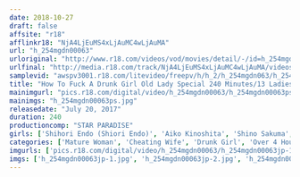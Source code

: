 ```yaml
---
date: 2018-10-27
draft: false
affsite: "r18"
afflinkr18: "NjA4LjEuMS4xLjAuMC4wLjAuMA"
url: "h_254mgdn00063"
urloriginal: "http://www.r18.com/videos/vod/movies/detail/-/id=h_254mgdn00063"
urlfinal: "http://media.r18.com/track/NjA4LjEuMS4xLjAuMC4wLjAuMA/videos/vod/movies/detail/-/id=h_254mgdn00063"
samplevid: "awspv3001.r18.com/litevideo/freepv/h/h_2/h_254mgdn063/h_254mgdn063_dmb_w.mp4"
title: "How To Fuck A Drunk Girl Old Lady Special 240 Minutes/13 Ladies"
mainimgurl: "pics.r18.com/digital/video/h_254mgdn00063/h_254mgdn00063ps.jpg"
mainimgs: "h_254mgdn00063ps.jpg"
releasedate: "July 20, 2017"
duration: 240
productioncomp: "STAR PARADISE"
girls: ['Shihori Endo (Shiori Endo)', 'Aiko Kinoshita', 'Shino Sakuma', 'Shino Miyazawa', 'Keiko Igarashi', 'Rie Mukai', 'Hatsumi Nomura']
categories: ['Mature Woman', 'Cheating Wife', 'Drunk Girl', 'Over 4 Hours', 'Hi-Def']
imgurls: ['pics.r18.com/digital/video/h_254mgdn00063/h_254mgdn00063jp-1.jpg', 'pics.r18.com/digital/video/h_254mgdn00063/h_254mgdn00063jp-2.jpg', 'pics.r18.com/digital/video/h_254mgdn00063/h_254mgdn00063jp-3.jpg', 'pics.r18.com/digital/video/h_254mgdn00063/h_254mgdn00063jp-4.jpg', 'pics.r18.com/digital/video/h_254mgdn00063/h_254mgdn00063jp-5.jpg', 'pics.r18.com/digital/video/h_254mgdn00063/h_254mgdn00063jp-6.jpg', 'pics.r18.com/digital/video/h_254mgdn00063/h_254mgdn00063jp-7.jpg', 'pics.r18.com/digital/video/h_254mgdn00063/h_254mgdn00063jp-8.jpg', 'pics.r18.com/digital/video/h_254mgdn00063/h_254mgdn00063jp-9.jpg', 'pics.r18.com/digital/video/h_254mgdn00063/h_254mgdn00063jp-10.jpg', 'pics.r18.com/digital/video/h_254mgdn00063/h_254mgdn00063jp-11.jpg', 'pics.r18.com/digital/video/h_254mgdn00063/h_254mgdn00063jp-12.jpg', 'pics.r18.com/digital/video/h_254mgdn00063/h_254mgdn00063jp-13.jpg', 'pics.r18.com/digital/video/h_254mgdn00063/h_254mgdn00063jp-14.jpg', 'pics.r18.com/digital/video/h_254mgdn00063/h_254mgdn00063jp-15.jpg', 'pics.r18.com/digital/video/h_254mgdn00063/h_254mgdn00063jp-16.jpg', 'pics.r18.com/digital/video/h_254mgdn00063/h_254mgdn00063jp-17.jpg', 'pics.r18.com/digital/video/h_254mgdn00063/h_254mgdn00063jp-18.jpg', 'pics.r18.com/digital/video/h_254mgdn00063/h_254mgdn00063jp-19.jpg', 'pics.r18.com/digital/video/h_254mgdn00063/h_254mgdn00063jp-20.jpg']
imgs: ['h_254mgdn00063jp-1.jpg', 'h_254mgdn00063jp-2.jpg', 'h_254mgdn00063jp-3.jpg', 'h_254mgdn00063jp-4.jpg', 'h_254mgdn00063jp-5.jpg', 'h_254mgdn00063jp-6.jpg', 'h_254mgdn00063jp-7.jpg', 'h_254mgdn00063jp-8.jpg', 'h_254mgdn00063jp-9.jpg', 'h_254mgdn00063jp-10.jpg', 'h_254mgdn00063jp-11.jpg', 'h_254mgdn00063jp-12.jpg', 'h_254mgdn00063jp-13.jpg', 'h_254mgdn00063jp-14.jpg', 'h_254mgdn00063jp-15.jpg', 'h_254mgdn00063jp-16.jpg', 'h_254mgdn00063jp-17.jpg', 'h_254mgdn00063jp-18.jpg', 'h_254mgdn00063jp-19.jpg', 'h_254mgdn00063jp-20.jpg']
---
```

